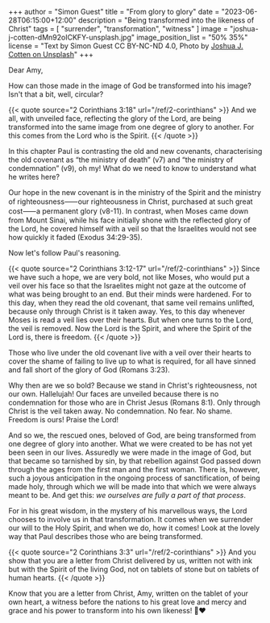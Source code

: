 +++
author = "Simon Guest"
title = "From glory to glory"
date = "2023-06-28T06:15:00+12:00"
description = "Being transformed into the likeness of Christ"
tags = [ "surrender", "transformation", "witness" ]
image = "joshua-j-cotten-dMn92oICKFY-unsplash.jpg"
image_position_list = "50% 35%"
license = "Text by Simon Guest CC BY-NC-ND 4.0, Photo by [Joshua J. Cotten on Unsplash](https://unsplash.com/photos/dMn92oICKFY)"
+++

Dear Amy,

How can those made in the image of God be transformed into his image? Isn't that a bit, well, circular?

{{< quote source="2 Corinthians 3:18" url="/ref/2-corinthians" >}}
And we all, with unveiled face, reflecting the glory of the Lord, are being transformed into the same image from one degree of glory to another. For this comes from the Lord who is the Spirit.
{{< /quote >}}

In this chapter Paul is contrasting the old and new covenants, characterising the old covenant as “the ministry of death” (v7) and “the ministry of condemnation” (v9), oh my! What do we need to know to understand what he writes here?

Our hope in the new covenant is in the ministry of the Spirit and the ministry of righteousness⸺our righteousness in Christ, purchased at such great cost⸺a permanent glory (v8-11). In contrast, when Moses came down from Mount Sinai, while his face initially shone with the reflected glory of the Lord, he covered himself with a veil so that the Israelites would not see how quickly it faded (Exodus 34:29-35).

Now let's follow Paul's reasoning.

{{< quote source="2 Corinthians 3:12-17" url="/ref/2-corinthians" >}}
Since we have such a hope, we are very bold, not like Moses, who would put a veil over his face so that the Israelites might not gaze at the outcome of what was being brought to an end. But their minds were hardened. For to this day, when they read the old covenant, that same veil remains unlifted, because only through Christ is it taken away. Yes, to this day whenever Moses is read a veil lies over their hearts. But when one turns to the Lord, the veil is removed. Now the Lord is the Spirit, and where the Spirit of the Lord is, there is freedom.
{{< /quote >}}

Those who live under the old covenant live with a veil over their hearts to cover the shame of failing to live up to what is required, for all have sinned and fall short of the glory of God (Romans 3:23).

Why then are we so bold? Because we stand in Christ's righteousness, not our own. Hallelujah! Our faces are unveiled because there is no condemnation for those who are in Christ Jesus (Romans 8:1). Only through Christ is the veil taken away. No condemnation. No fear. No shame. Freedom is ours! Praise the Lord!

And so we, the rescued ones, beloved of God, are being transformed from one degree of glory into another. What we were created to be has not yet been seen in our lives. Assuredly we were made in the image of God, but that became so tarnished by sin, by that rebellion against God passed down through the ages from the first man and the first woman. There is, however, such a joyous anticipation in the ongoing process of sanctification, of being made holy, through which we will be made into that which we were always meant to be. And get this: _we ourselves are fully a part of that process_.

For in his great wisdom, in the mystery of his marvellous ways, the Lord chooses to involve us in that transformation. It comes when we surrender our will to the Holy Spirit, and when we do, how it comes! Look at the lovely way that Paul describes those who are being transformed.

{{< quote source="2 Corinthians 3:3" url="/ref/2-corinthians" >}}
And you show that you are a letter from Christ delivered by us, written not with ink but with the Spirit of the living God, not on tablets of stone but on tablets of human hearts.⁠
{{< /quote >}}

Know that you are a letter from Christ, Amy, written on the tablet of your own heart, a witness before the nations to his great love and mercy and grace and his power to transform into his own likeness! 🙏❤️
